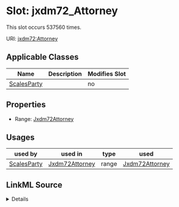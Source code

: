 

# Slot: jxdm72_Attorney




This slot occurs 537560 times.


URI: [jxdm72:Attorney](http://release.niem.gov/niem/domains/jxdm/7.2/Attorney)



<!-- no inheritance hierarchy -->





## Applicable Classes

| Name | Description | Modifies Slot |
| --- | --- | --- |
| [ScalesParty](../classes/ScalesParty.md) |  |  no  |







## Properties

* Range: [Jxdm72Attorney](../classes/Jxdm72Attorney.md)

## Usages

| used by | used in | type | used |
| ---  | --- | --- | --- |
| [ScalesParty](../classes/ScalesParty.md) | [Jxdm72Attorney](../classes/Jxdm72Attorney.md) | range | [Jxdm72Attorney](../classes/Jxdm72Attorney.md) |








## LinkML Source

<details>

```yaml
name: jxdm72_Attorney
from_schema: okns:scales-kg
rank: 1000
slot_uri: jxdm72:Attorney
alias: jxdm72_Attorney
domain_of:
- scales_Party
range: jxdm72_Attorney

```
</details>